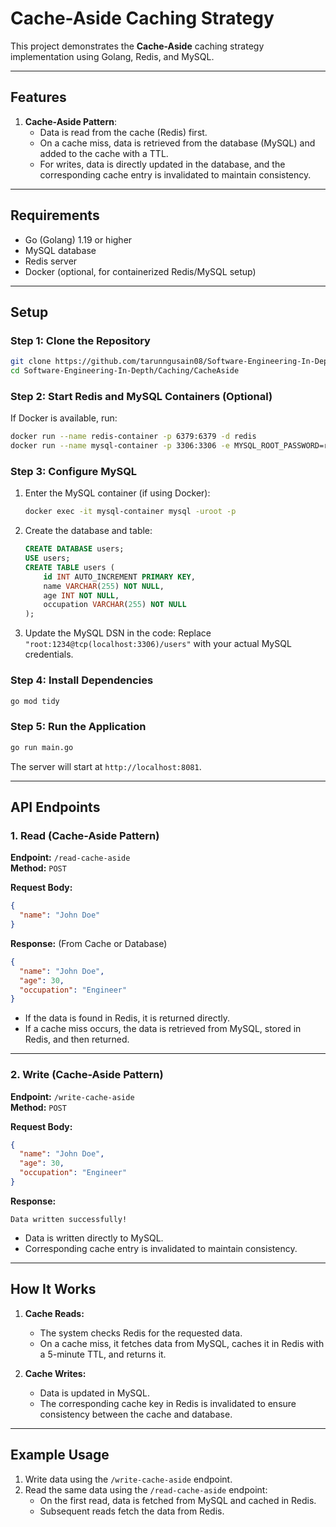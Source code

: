 
# Cache-Aside Caching Strategy

This project demonstrates the **Cache-Aside** caching strategy implementation using Golang, Redis, and MySQL.

---

## Features

1. **Cache-Aside Pattern**:
   - Data is read from the cache (Redis) first.
   - On a cache miss, data is retrieved from the database (MySQL) and added to the cache with a TTL.
   - For writes, data is directly updated in the database, and the corresponding cache entry is invalidated to maintain consistency.

---

## Requirements

- Go (Golang) 1.19 or higher
- MySQL database
- Redis server
- Docker (optional, for containerized Redis/MySQL setup)

---

## Setup

### Step 1: Clone the Repository
```bash
git clone https://github.com/tarunngusain08/Software-Engineering-In-Depth
cd Software-Engineering-In-Depth/Caching/CacheAside
```

### Step 2: Start Redis and MySQL Containers (Optional)

If Docker is available, run:
```bash
docker run --name redis-container -p 6379:6379 -d redis
docker run --name mysql-container -p 3306:3306 -e MYSQL_ROOT_PASSWORD=root -d mysql:latest
```

### Step 3: Configure MySQL

1. Enter the MySQL container (if using Docker):
   ```bash
   docker exec -it mysql-container mysql -uroot -p
   ```

2. Create the database and table:
   ```sql
   CREATE DATABASE users;
   USE users;
   CREATE TABLE users (
       id INT AUTO_INCREMENT PRIMARY KEY,
       name VARCHAR(255) NOT NULL,
       age INT NOT NULL,
       occupation VARCHAR(255) NOT NULL
   );
   ```

3. Update the MySQL DSN in the code:
   Replace `"root:1234@tcp(localhost:3306)/users"` with your actual MySQL credentials.

### Step 4: Install Dependencies
```bash
go mod tidy
```

### Step 5: Run the Application
```bash
go run main.go
```

The server will start at `http://localhost:8081`.

---

## API Endpoints

### 1. Read (Cache-Aside Pattern)

**Endpoint:** `/read-cache-aside`  
**Method:** `POST`

**Request Body:**
```json
{
  "name": "John Doe"
}
```

**Response:** (From Cache or Database)
```json
{
  "name": "John Doe",
  "age": 30,
  "occupation": "Engineer"
}
```

- If the data is found in Redis, it is returned directly.
- If a cache miss occurs, the data is retrieved from MySQL, stored in Redis, and then returned.

---

### 2. Write (Cache-Aside Pattern)

**Endpoint:** `/write-cache-aside`  
**Method:** `POST`

**Request Body:**
```json
{
  "name": "John Doe",
  "age": 30,
  "occupation": "Engineer"
}
```

**Response:**
```
Data written successfully!
```

- Data is written directly to MySQL.
- Corresponding cache entry is invalidated to maintain consistency.

---

## How It Works

1. **Cache Reads:**
   - The system checks Redis for the requested data.
   - On a cache miss, it fetches data from MySQL, caches it in Redis with a 5-minute TTL, and returns it.

2. **Cache Writes:**
   - Data is updated in MySQL.
   - The corresponding cache key in Redis is invalidated to ensure consistency between the cache and database.

---

## Example Usage

1. Write data using the `/write-cache-aside` endpoint.
2. Read the same data using the `/read-cache-aside` endpoint:
   - On the first read, data is fetched from MySQL and cached in Redis.
   - Subsequent reads fetch the data from Redis.

